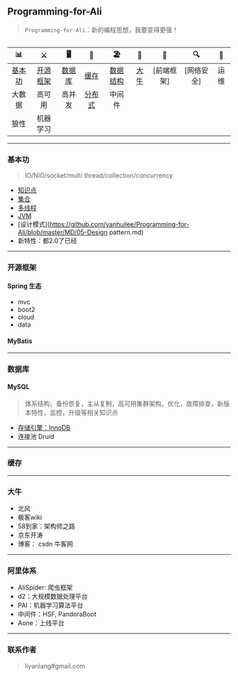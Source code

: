 ## Programming-for-Ali
> `Programming-for-Ali`：新的编程思想，我要变得更强！

<div align="center">  
<img src="" width=""/>
</div>

| 📊 |⚔️ | 🖥 | 🚏 | 🏖  | 🌁| 📮 | 🔍 | 🚀 |
| :--------: | :---------: | :---------: | :---------: | :---------: | :---------:| :---------: | :-------: | :-------:|
| [基本功](#基本功) | [开源框架](#开源框架) | [数据库](#数据库) | [缓存](#缓存) | [数据结构](#数据结构与算法) | [大牛](#大牛) | [前端框架] | [网络安全] | 运维 |
| 大数据 | 高可用 | 高并发 | [分布式](#分布式相关) | 中间件 |
| 狼性 | 机器学习 |

---
### 基本功
> IO/NIO/socket/multi thread/collection/concurrency

- [知识点](https://github.com/yanhuilee/Programming-for-Ali/blob/master/MD/01-basic_training.md)
- [集合](https://github.com/yanhuilee/Programming-for-Ali/blob/master/MD/02-collection.md)
- [多线程](https://github.com/yanhuilee/Programming-for-Ali/blob/master/MD/03-multithread.md)
- [JVM](https://github.com/yanhuilee/Programming-for-Ali/blob/master/MD/04-jvm.md)
- [设计模式](https://github.com/yanhuilee/Programming-for-Ali/blob/master/MD/05-Design pattern.md)
- 新特性：都2.0了已经

---
### 开源框架
#### Spring 生态
- mvc
- boot2
- cloud
- data

#### MyBatis

---
### 数据库
#### MySQL
> 体系结构，备份恢复，主从复制，高可用集群架构，优化，故障排查，新版本特性，监控，升级等相关知识点

- [存储引擎：InnoDB]()
- 连接池 Druid

---
### 缓存


---
### 大牛
- 北风
- 极客wiki
- 58到家：架构师之路
- 京东开涛
- 博客： csdn 牛客网

---
### 阿里体系
- AliSpider: 爬虫框架
- d2：大规模数据处理平台
- PAI：机器学习算法平台
- 中间件：HSF, PandoraBoot
- Aone：上线平台

---
### 联系作者
> liyanlang#gmail.com

<!-- <img src="https://ws2.sinaimg.cn/large/006tKfTcly1fsa01u7ro1j30gs0howfq.jpg" width="300"/> -->
